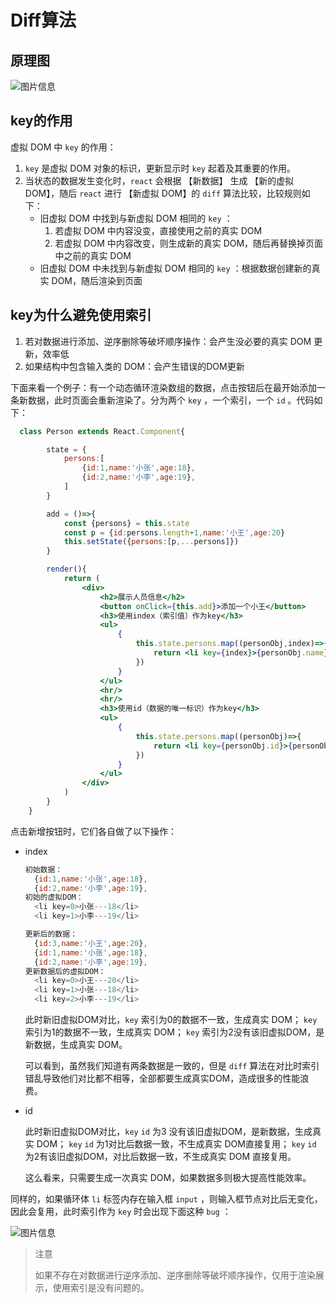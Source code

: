 # Diff算法

## 原理图

![图片信息](https://s1.ax1x.com/2023/06/07/pCF9Ouq.png)

## key的作用

虚拟 DOM 中 `key` 的作用：

1. `key` 是虚拟 DOM 对象的标识，更新显示时 `key` 起着及其重要的作用。
2. 当状态的数据发生变化时，`react` 会根据 【新数据】 生成 【新的虚拟 DOM】，随后 `react` 进行 【新虚拟 DOM】的 `diff` 算法比较，比较规则如下：
   - 旧虚拟 DOM 中找到与新虚拟 DOM 相同的 `key` ：
     1. 若虚拟 DOM 中内容没变，直接使用之前的真实 DOM
     2. 若虚拟 DOM 中内容改变，则生成新的真实 DOM，随后再替换掉页面中之前的真实 DOM
   - 旧虚拟 DOM 中未找到与新虚拟 DOM 相同的 `key` ：根据数据创建新的真实 DOM，随后渲染到页面

## key为什么避免使用索引

1. 若对数据进行添加、逆序删除等破坏顺序操作：会产生没必要的真实 DOM 更新，效率低
2. 如果结构中包含输入类的 DOM：会产生错误的DOM更新

下面来看一个例子：有一个动态循环渲染数组的数据，点击按钮后在最开始添加一条新数据，此时页面会重新渲染了。分为两个 `key` ，一个索引，一个 `id` 。代码如下：

```jsx
  class Person extends React.Component{

		state = {
			persons:[
				{id:1,name:'小张',age:18},
				{id:2,name:'小李',age:19},
			]
		}

		add = ()=>{
			const {persons} = this.state
			const p = {id:persons.length+1,name:'小王',age:20}
			this.setState({persons:[p,...persons]})
		}

		render(){
			return (
				<div>
					<h2>展示人员信息</h2>
					<button onClick={this.add}>添加一个小王</button>
					<h3>使用index（索引值）作为key</h3>
					<ul>
						{
							this.state.persons.map((personObj,index)=>{
								return <li key={index}>{personObj.name}---{personObj.age}<input type="text"/></li>
							})
						}
					</ul>
					<hr/>
					<hr/>
					<h3>使用id（数据的唯一标识）作为key</h3>
					<ul>
						{
							this.state.persons.map((personObj)=>{
								return <li key={personObj.id}>{personObj.name}---{personObj.age}<input type="text"/></li>
							})
						}
					</ul>
				</div>
			)
		}
	}
```

点击新增按钮时，它们各自做了以下操作：

- index
  ```javascript
  初始数据：
  	{id:1,name:'小张',age:18},
  	{id:2,name:'小李',age:19},
  初始的虚拟DOM：
  	<li key=0>小张---18</li>
  	<li key=1>小李---19</li>
  
  更新后的数据：
    {id:3,name:'小王',age:20},
    {id:1,name:'小张',age:18},
    {id:2,name:'小李',age:19},
  更新数据后的虚拟DOM：
    <li key=0>小王---20</li>
    <li key=1>小张---18</li>
    <li key=2>小李---19</li>
  ```
  
  此时新旧虚拟DOM对比，`key` 索引为0的数据不一致，生成真实 DOM；  `key` 索引为1的数据不一致，生成真实 DOM；  `key` 索引为2没有该旧虚拟DOM，是新数据，生成真实 DOM。
  
  可以看到，虽然我们知道有两条数据是一致的，但是 `diff` 算法在对比时索引错乱导致他们对比都不相等，全部都要生成真实DOM，造成很多的性能浪费。
- id
  
  此时新旧虚拟DOM对比，`key` `id` 为3  没有该旧虚拟DOM，是新数据，生成真实 DOM；  `key`   `id` 为1对比后数据一致，不生成真实 DOM直接复用； `key` `id` 为2有该旧虚拟DOM，对比后数据一致，不生成真实 DOM 直接复用。
  
  这么看来，只需要生成一次真实 DOM，如果数据多则极大提高性能效率。

同样的，如果循环体 `li` 标签内存在输入框 `input` ，则输入框节点对比后无变化，因此会复用，此时索引作为 `key` 时会出现下面这种 `bug` ：

![图片信息](https://s1.ax1x.com/2023/06/07/pCFZfDH.png)

> 注意
> 
> 如果不存在对数据进行逆序添加、逆序删除等破坏顺序操作，仅用于渲染展示，使用索引是没有问题的。
